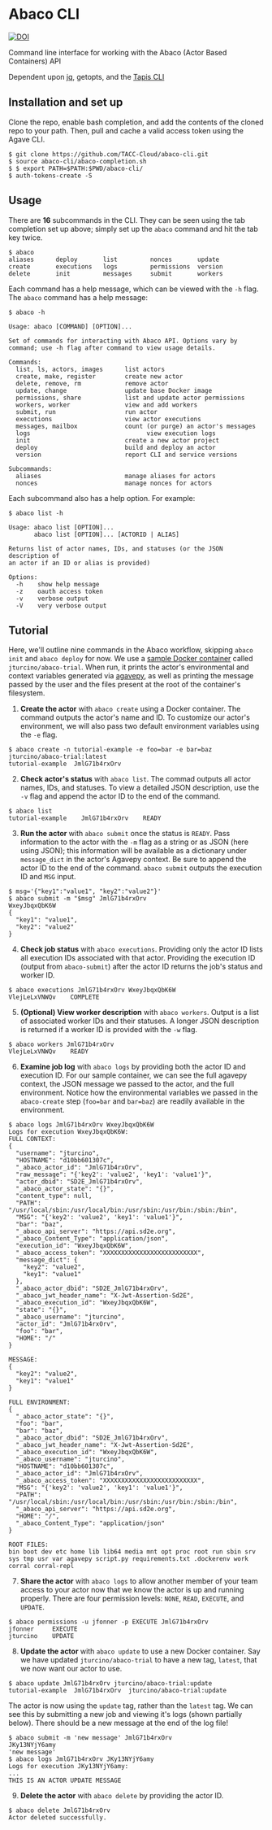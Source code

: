 # Abaco CLI

[![DOI](https://zenodo.org/badge/116715118.svg)](https://zenodo.org/badge/latestdoi/116715118)

Command line interface for working with the Abaco (Actor Based Containers) API

Dependent upon [jq](https://stedolan.github.io/jq/), getopts, and the [Tapis CLI](https://github.com/TACC-Cloud/agave-cli)

## Installation and set up

Clone the repo, enable bash completion, and add the contents of the cloned repo to your path. Then, pull and cache a valid access token using the Agave CLI.
```
$ git clone https://github.com/TACC-Cloud/abaco-cli.git
$ source abaco-cli/abaco-completion.sh
$ $ export PATH=$PATH:$PWD/abaco-cli/
$ auth-tokens-create -S
```

## Usage

There are **16** subcommands in the CLI. They can be seen using the tab completion set up above; simply set up the `abaco` command and hit the tab key twice.
```
$ abaco
aliases      deploy       list         nonces       update
create       executions   logs         permissions  version
delete       init         messages     submit       workers
```

Each command has a help message, which can be viewed with the `-h` flag.
The `abaco` command has a help message:

```
$ abaco -h

Usage: abaco [COMMAND] [OPTION]...

Set of commands for interacting with Abaco API. Options vary by
command; use -h flag after command to view usage details.

Commands:
  list, ls, actors, images    	list actors
  create, make, register        create new actor
  delete, remove, rm            remove actor
  update, change                update base Docker image
  permissions, share            list and update actor permissions
  workers, worker               view and add workers
  submit, run                   run actor
  executions                    view actor executions
  messages, mailbox             count (or purge) an actor's messages
  logs				                  view execution logs
  init                          create a new actor project
  deploy                        build and deploy an actor
  version                       report CLI and service versions

Subcommands:
  aliases                       manage aliases for actors
  nonces                        manage nonces for actors
```

Each subcommand also has a help option. For example:

```
$ abaco list -h

Usage: abaco list [OPTION]...
       abaco list [OPTION]... [ACTORID | ALIAS]

Returns list of actor names, IDs, and statuses (or the JSON description of
an actor if an ID or alias is provided)

Options:
  -h	show help message
  -z    oauth access token
  -v	verbose output
  -V    very verbose output
```


## Tutorial

Here, we'll outline nine commands in the Abaco workflow, skipping `abaco init` and `abaco deploy` for now. We use a [sample Docker container](https://hub.docker.com/r/jturcino/abaco-trial/) called `jturcino/abaco-trial`. When run, it prints the actor's environmental and context variables generated via [agavepy](https://github.com/TACC/agavepy), as well as printing the message passed by the user and the files present at the root of the container's filesystem.

1. **Create the actor** with `abaco create` using a Docker container. The command outputs the actor's name and ID. To customize our actor's environment, we will also pass two default environment variables using the `-e` flag.
```
$ abaco create -n tutorial-example -e foo=bar -e bar=baz jturcino/abaco-trial:latest
tutorial-example  JmlG71b4rxOrv
```

2. **Check actor's status** with `abaco list`. The commad outputs all actor names, IDs, and statuses. To view a detailed JSON description, use the `-v` flag and append the actor ID to the end of the command.
```
$ abaco list
tutorial-example    JmlG71b4rxOrv    READY
```

3. **Run the actor** with `abaco submit` once the status is `READY`. Pass information to the actor with the `-m` flag as a string or as JSON (here using JSON); this information will be available as a dictionary under `message_dict` in the actor's Agavepy context. Be sure to append the actor ID to the end of the command. `abaco submit` outputs the execution ID and `MSG` input.
```
$ msg='{"key1":"value1", "key2":"value2"}'
$ abaco submit -m "$msg" JmlG71b4rxOrv
WxeyJbqxQbK6W
{
  "key1": "value1",
  "key2": "value2"
}
```

4. **Check job status** with `abaco executions`. Providing only the actor ID lists all execution IDs associated with that actor. Providing the execution ID (output from `abaco-submit`) after the actor ID returns the job's status and worker ID.
```
$ abaco executions JmlG71b4rxOrv WxeyJbqxQbK6W
VlejLeLxVNWQv    COMPLETE
```

5. **(Optional) View worker description** with `abaco workers`. Output is a list of associated worker IDs and their statuses. A longer JSON description is returned if a worker ID is provided with the `-w` flag.
```
$ abaco workers JmlG71b4rxOrv
VlejLeLxVNWQv    READY
```

6. **Examine job log** with `abaco logs` by providing both the actor ID and execution ID. For our sample container, we can see the full agavepy context, the JSON message we passed to the actor, and the full environment. Notice how the environmental variables we passed in the `abaco-create` step (`foo=bar` and `bar=baz`) are readily available in the environment.
```
$ abaco logs JmlG71b4rxOrv WxeyJbqxQbK6W
Logs for execution WxeyJbqxQbK6W:
FULL CONTEXT:
{
  "username": "jturcino",
  "HOSTNAME": "d10bb601307c",
  "_abaco_actor_id": "JmlG71b4rxOrv",
  "raw_message": "{'key2': 'value2', 'key1': 'value1'}",
  "actor_dbid": "SD2E_JmlG71b4rxOrv",
  "_abaco_actor_state": "{}",
  "content_type": null,
  "PATH": "/usr/local/sbin:/usr/local/bin:/usr/sbin:/usr/bin:/sbin:/bin",
  "MSG": "{'key2': 'value2', 'key1': 'value1'}",
  "bar": "baz",
  "_abaco_api_server": "https://api.sd2e.org",
  "_abaco_Content_Type": "application/json",
  "execution_id": "WxeyJbqxQbK6W",
  "_abaco_access_token": "XXXXXXXXXXXXXXXXXXXXXXXXXX",
  "message_dict": {
    "key2": "value2",
    "key1": "value1"
  },
  "_abaco_actor_dbid": "SD2E_JmlG71b4rxOrv",
  "_abaco_jwt_header_name": "X-Jwt-Assertion-Sd2E",
  "_abaco_execution_id": "WxeyJbqxQbK6W",
  "state": "{}",
  "_abaco_username": "jturcino",
  "actor_id": "JmlG71b4rxOrv",
  "foo": "bar",
  "HOME": "/"
}

MESSAGE:
{
  "key2": "value2",
  "key1": "value1"
}

FULL ENVIRONMENT:
{
  "_abaco_actor_state": "{}",
  "foo": "bar",
  "bar": "baz",
  "_abaco_actor_dbid": "SD2E_JmlG71b4rxOrv",
  "_abaco_jwt_header_name": "X-Jwt-Assertion-Sd2E",
  "_abaco_execution_id": "WxeyJbqxQbK6W",
  "_abaco_username": "jturcino",
  "HOSTNAME": "d10bb601307c",
  "_abaco_actor_id": "JmlG71b4rxOrv",
  "_abaco_access_token": "XXXXXXXXXXXXXXXXXXXXXXXXXX",
  "MSG": "{'key2': 'value2', 'key1': 'value1'}",
  "PATH": "/usr/local/sbin:/usr/local/bin:/usr/sbin:/usr/bin:/sbin:/bin",
  "_abaco_api_server": "https://api.sd2e.org",
  "HOME": "/",
  "_abaco_Content_Type": "application/json"
}

ROOT FILES:
bin boot dev etc home lib lib64 media mnt opt proc root run sbin srv
sys tmp usr var agavepy script.py requirements.txt .dockerenv work
corral corral-repl
```

7. **Share the actor** with `abaco logs` to allow another member of your team access to your actor now that we know the actor is up and running properly. There are four permission levels: `NONE`, `READ`, `EXECUTE`, and `UPDATE`.
```
$ abaco permissions -u jfonner -p EXECUTE JmlG71b4rxOrv
jfonner     EXECUTE
jturcino    UPDATE
```

8. **Update the actor** with `abaco update` to use a new Docker container. Say we have updated `jturcino/abaco-trial` to have a new tag, `latest`, that we now want our actor to use.
```
$ abaco update JmlG71b4rxOrv jturcino/abaco-trial:update
tutorial-example  JmlG71b4rxOrv  jturcino/abaco-trial:update
```
The actor is now using the `update` tag, rather than the `latest` tag. We can see this by submitting a new job and viewing it's logs (shown partially below). There should be a new message at the end of the log file!
```
$ abaco submit -m 'new message' JmlG71b4rxOrv
JKy13NYjY6amy
'new message'
$ abaco logs JmlG71b4rxOrv JKy13NYjY6amy
Logs for execution JKy13NYjY6amy:
...
THIS IS AN ACTOR UPDATE MESSAGE
```

9. **Delete the actor** with `abaco delete` by providing the actor ID.
```
$ abaco delete JmlG71b4rxOrv
Actor deleted successfully.
```
